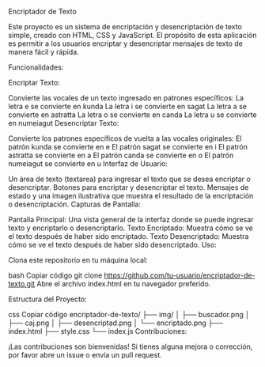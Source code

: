 Encriptador de Texto

Este proyecto es un sistema de encriptación y desencriptación de texto simple, creado con HTML, CSS y JavaScript. El propósito de esta aplicación es permitir a los usuarios encriptar y desencriptar mensajes de texto de manera fácil y rápida.

Funcionalidades:

Encriptar Texto:

Convierte las vocales de un texto ingresado en patrones específicos:
La letra e se convierte en kunda
La letra i se convierte en sagat
La letra a se convierte en astratta
La letra o se convierte en canda
La letra u se convierte en numeiagut
Desencriptar Texto:

Convierte los patrones específicos de vuelta a las vocales originales:
El patrón kunda se convierte en e
El patrón sagat se convierte en i
El patrón astratta se convierte en a
El patrón canda se convierte en o
El patrón numeiagut se convierte en u
Interfaz de Usuario:

Un área de texto (textarea) para ingresar el texto que se desea encriptar o desencriptar.
Botones para encriptar y desencriptar el texto.
Mensajes de estado y una imagen ilustrativa que muestra el resultado de la encriptación o desencriptación.
Capturas de Pantalla:

Pantalla Principal: Una vista general de la interfaz donde se puede ingresar texto y encriptarlo o desencriptarlo.
Texto Encriptado: Muestra cómo se ve el texto después de haber sido encriptado.
Texto Desencriptado: Muestra cómo se ve el texto después de haber sido desencriptado.
Uso:

Clona este repositorio en tu máquina local:

bash
Copiar código
git clone https://github.com/tu-usuario/encriptador-de-texto.git
Abre el archivo index.html en tu navegador preferido.

Estructura del Proyecto:

css
Copiar código
encriptador-de-texto/
├── img/
│   ├── buscador.png
│   ├── caj.png
│   ├── desencriptad.png
│   └── encriptado.png
├── index.html
├── style.css
└── index.js
Contribuciones:

¡Las contribuciones son bienvenidas! Si tienes alguna mejora o corrección, por favor abre un issue o envía un pull request.

